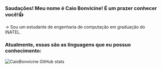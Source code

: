 ### Saudações! Meu nome é Caio Bonvicine! É um prazer conhecer você!👍

-> Sou um estudante de engenharia de computação em graduação do INATEL.

### Atualmente, essas são as linguagens que eu possuo conhecimento:
![CaioBonvicine GitHub stats](https://github-readme-stats.vercel.app/api/top-langs/?username=CaioBonvicine&theme=blue-green)
